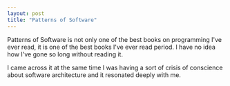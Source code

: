 ```yaml
---
layout: post
title: "Patterns of Software"
---
```


Patterns of Software is not only one of the best books on programming I've ever read, it is one of the best books I've ever read period.
I have no idea how I've gone so long without reading it.

I came across it at the same time I was having a sort of crisis of conscience about software architecture and it resonated deeply with me.
